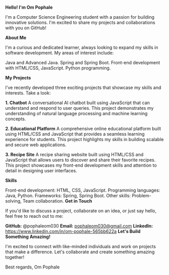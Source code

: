 **Hello! I'm Om Pophale**

I'm a Computer Science Engineering student with a passion for building innovative solutions. I'm excited to share my projects and collaborations with you on GitHub!

**About Me**

I'm a curious and dedicated learner, always looking to expand my skills in software development. My areas of interest include:

Java and Advanced Java.
Spring and Spring Boot.
Front-end development with HTML/CSS, JavaScript.
Python programming.

**My Projects**

I've recently developed three exciting projects that showcase my skills and interests. Take a look:

**1. Chatbot**
A conversational AI chatbot built using JavaScript that can understand and respond to user queries. This project demonstrates my understanding of natural language processing and machine learning concepts.

**2. Educational Platform**
A comprehensive online educational platform built using HTML/CSS and JavaScript that provides a seamless learning experience for students. This project highlights my skills in building scalable and secure web applications.

**3. Recipe Site**
A recipe sharing website built using HTML/CSS and JavaScript that allows users to discover and share their favorite recipes. This project showcases my front-end development skills and attention to detail in designing user interfaces.

**Skills**

Front-end development: HTML, CSS, JavaScript.
Programming languages: Java, Python.
Frameworks: Spring, Spring Boot.
Other skills: Problem-solving, Team collaboration.
**Get in Touch**

If you'd like to discuss a project, collaborate on an idea, or just say hello, feel free to reach out to me:

**GitHub:** @pophaleom030
**Email:** pophaleom030@gmail.com
**LinkedIn:** https://www.linkedin.com/in/om-pophale-565bb622a
**Let's Build Something Amazing!**

I'm excited to connect with like-minded individuals and work on projects that make a difference. Let's collaborate and create something amazing together!

Best regards, Om Pophale
